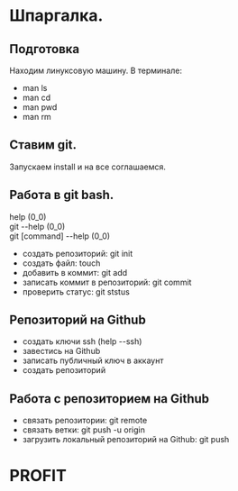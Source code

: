 # Шпаргалка.

## Подготовка
Находим линуксовую машину.
В терминале:
- man ls
- man cd
- man pwd
- man rm

## Ставим git.
Запускаем install и на все соглашаемся.

## Работа в git bash.
help  (0_0)<br>
git --help (0_0)<br>
git [command] --help  (0_0)

- создать репозиторий: git init
- создать файл: touch
- добавить в коммит: git add
- записать коммит в репозиторий: git commit
- проверить статус: git ststus

## Репозиторий на Github
- создать ключи ssh (help --ssh)
- завестись на Github
- записать публичный ключ в аккаунт
- создать репозиторий

## Работа с репозиторием на Github
- связать репозитории: git remote
- связать ветки: git push -u origin
- загрузить локальный репозиторий на Github: git push

# PROFIT